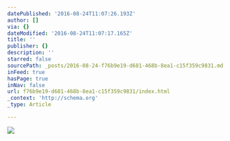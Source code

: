 ```yaml
---
datePublished: '2016-08-24T11:07:26.193Z'
author: []
via: {}
dateModified: '2016-08-24T11:07:17.165Z'
title: ''
publisher: {}
description: ''
starred: false
sourcePath: _posts/2016-08-24-f76b9e19-d681-468b-8ea1-c15f359c9831.md
inFeed: true
hasPage: true
inNav: false
url: f76b9e19-d681-468b-8ea1-c15f359c9831/index.html
_context: 'http://schema.org'
_type: Article

---
```

![](https://the-grid-user-content.s3-us-west-2.amazonaws.com/4177c5ed-6e86-4c08-a14e-0300e0632537.jpg)